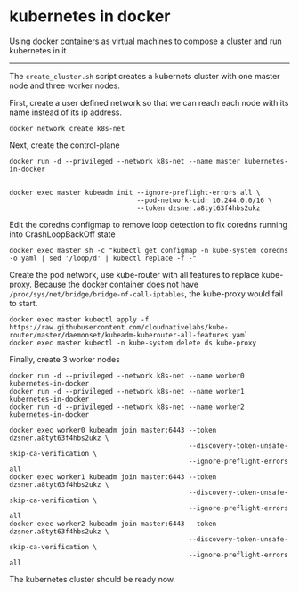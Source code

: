 # kubernetes in docker

Using docker containers as virtual machines to compose a cluster and run kubernetes in it

---

The `create_cluster.sh` script creates a kubernets cluster with one master node and three worker nodes.

First, create a user defined network so that we can reach each node with its name instead of its ip address.
```shell
docker network create k8s-net
```

Next, create the control-plane
```shell
docker run -d --privileged --network k8s-net --name master kubernetes-in-docker


docker exec master kubeadm init --ignore-preflight-errors all \
                                --pod-network-cidr 10.244.0.0/16 \
                                --token dzsner.a8tyt63f4hbs2ukz
```

Edit the coredns configmap to remove loop detection to fix coredns running into CrashLoopBackOff state
```shell
docker exec master sh -c "kubectl get configmap -n kube-system coredns -o yaml | sed '/loop/d' | kubectl replace -f -"
```

Create the pod network, use kube-router with all features to replace kube-proxy. Because the docker container does not have `/proc/sys/net/bridge/bridge-nf-call-iptables`, the kube-proxy would fail to start.
```shell
docker exec master kubectl apply -f https://raw.githubusercontent.com/cloudnativelabs/kube-router/master/daemonset/kubeadm-kuberouter-all-features.yaml
docker exec master kubectl -n kube-system delete ds kube-proxy
```

Finally, create 3 worker nodes
```shell
docker run -d --privileged --network k8s-net --name worker0 kubernetes-in-docker
docker run -d --privileged --network k8s-net --name worker1 kubernetes-in-docker
docker run -d --privileged --network k8s-net --name worker2 kubernetes-in-docker

docker exec worker0 kubeadm join master:6443 --token dzsner.a8tyt63f4hbs2ukz \
                                             --discovery-token-unsafe-skip-ca-verification \
                                             --ignore-preflight-errors all
docker exec worker1 kubeadm join master:6443 --token dzsner.a8tyt63f4hbs2ukz \
                                             --discovery-token-unsafe-skip-ca-verification \
                                             --ignore-preflight-errors all
docker exec worker2 kubeadm join master:6443 --token dzsner.a8tyt63f4hbs2ukz \
                                             --discovery-token-unsafe-skip-ca-verification \
                                             --ignore-preflight-errors all
```

The kubernetes cluster should be ready now.

